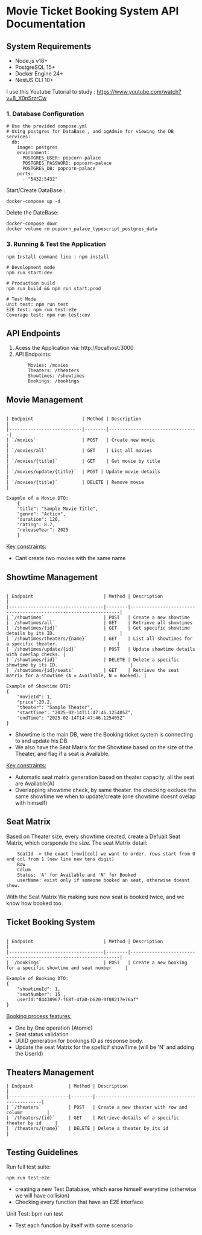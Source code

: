 # Movie Ticket Booking System API Documentation

## System Requirements
- Node.js v18+
- PostgreSQL 15+
- Docker Engine 24+
- NestJS CLI 10+

I use this Youtube Tutorial to study : https://www.youtube.com/watch?v=8_X0nSrzrCw


### 1. Database Configuration
```
# Use the provided compose.yml
# Using postgres for DataBase , and pgAdmin for viewing the DB
services:
  db:
    image: postgres
    environment:
      POSTGRES_USER: popcorn-palace
      POSTGRES_PASSWORD: popcorn-palace
      POSTGRES_DB: popcorn-palace
    ports:
      - "5432:5432"
```
Start/Create DataBase :
```
docker-compose up -d
```
Delete the DateBase:
```
docker-compose down
docker volume rm popcorn_palace_typescript_postgres_data

```

### 3. Running & Test the Application
```
npm Install command line : npm install

# Development mode
npm run start:dev

# Production build
npm run build && npm run start:prod

# Test Mode
Unit test: npm run test
E2E test: npm run test:e2e
Coverage test: npm run test:cov
```

## API Endpoints

1. Acess the Application via:
    http://localhost:3000
2. API Endpoints:
```
        Movies: /movies
        Theaters: /theaters
        Showtimes: /showtimes
        Bookings: /bookings
```
## Movie Management
```

| Endpoint                  | Method | Description                     |
|---------------------------|--------|---------------------------------|
| `/movies`                 | POST   | Create new movie                |
| `/movies/all`             | GET    | List all movies                 |
| `/movies/{title}`         | GET    | Get movie by title              |
| `/movies/update/{title}`  | POST | Update movie details              |
| `/movies/{title}`         | DELETE | Remove movie                    |

Exapmle of a Movie DTO:
    {   
    "title": "Sample Movie Title", 
    "genre": "Action", 
    "duration": 120, 
    "rating": 8.7, 
    "releaseYear": 2025
    }
```
<ins>Key constraints:</ins>
- Cant create two movies with the same name

## Showtime Management
```

| Endpoint                          | Method | Description                                                      |
|-----------------------------------|--------|------------------------------------------------------------------|
| `/showtimes`                      | POST   | Create a new showtime
| `/showtimes/all`                  | GET    | Retrieve all showtimes
| `/showtimes/{id}`                 | GET    | Get specific showtime details by its ID.                        |
| `/showtimes/theaters/{name}`      | GET    | List all showtimes for a specific theater.                      |
| `/showtimes/update/{id}`          | POST   | Update showtime details with overlap checks. |
| `/showtimes/{id}`                 | DELETE | Delete a specific showtime by its ID.                           |
| `/showtimes/{id}/seats`           | GET    | Retrieve the seat matrix for a showtime (A = Available, N = Booked). |

Example of Showtime DTO:
{ 
    "movieId": 1, 
    "price":20.2, 
    "theater": "Sample Theater", 
    "startTime": "2025-02-14T11:47:46.125405Z", 
    "endTime": "2025-02-14T14:47:46.125405Z" 
}
```
- Showtime is the main DB, were the Booking ticket system is connecting to and update his DB.
- We also have the Seat Matrix for the Showtime based on the size of the Theater, and flag if a seat is Available.

<ins>Key constraints:</ins>
- Automatic seat matrix generation based on theater capacity, all the seat are Available(A)
- Overlapping showtime check, by same theater.
    the checking exclude the same showtime we when to update/create (one showtime doesnt ovelap with himself)

## Seat Matrix
Based on Theater size, every showtime created, create a Defualt Seat Matrix, which corsponde the size.
The seat Matrix detail:
```
    SeatId -> the exact [row][col] we want to order. rows start from 0 and col from 1 (new line new tens digit)
    Row
    Colum
    Status: 'A' for Available and 'N' for Booked
    userName: exist only if someone booked an seat, otherwise doesnt show.
```
With the Seat Matrix We making sure now seat is booked twice, and we know how booked too.

## Ticket Booking System
```

| Endpoint                          | Method | Description                                                      |
|-----------------------------------|--------|------------------------------------------------------------------|
| `/bookings`                       | POST   | Create a new booking for a specific showtime and seat number     |

Example of Booking DTO:
{ 
    "showtimeId": 1,
    "seatNumber": 15 , 
    userId:"84438967-f68f-4fa0-b620-0f08217e76af" 
}
```

<ins>Booking process features:</ins>
- One by One operation (Atomic)
- Seat status validation
- UUID generation for bookings ID as response body.
- Update the seat Matrix for the speficif showTime (will be 'N' and adding the UserId)


## Theaters Management

```
| Endpoint             | Method | Description                                      |
|----------------------|--------|--------------------------------------------------|
| `/theaters`          | POST   | Create a new theater with row and column         |
| `/theaters/{id}`     | GET    | Retrieve details of a specific theater by id     |
| `/theaters/{name}`   | DELETE | Delete a theater by its id                       |

```

## Testing Guidelines
Run full test suite:
```
npm run test:e2e
```
- creating a new Test Database, which earse himself everytime (otherwise we will have collision)
- Checking every function that have an E2E interface

Unit Test: bpm run test

- Test each function by itself with some scenario 

